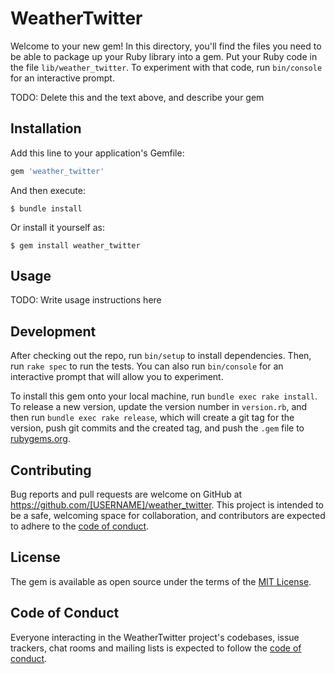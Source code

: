 # WeatherTwitter

Welcome to your new gem! In this directory, you'll find the files you need to be able to package up your Ruby library into a gem. Put your Ruby code in the file `lib/weather_twitter`. To experiment with that code, run `bin/console` for an interactive prompt.

TODO: Delete this and the text above, and describe your gem

## Installation

Add this line to your application's Gemfile:

```ruby
gem 'weather_twitter'
```

And then execute:

    $ bundle install

Or install it yourself as:

    $ gem install weather_twitter

## Usage

TODO: Write usage instructions here

## Development

After checking out the repo, run `bin/setup` to install dependencies. Then, run `rake spec` to run the tests. You can also run `bin/console` for an interactive prompt that will allow you to experiment.

To install this gem onto your local machine, run `bundle exec rake install`. To release a new version, update the version number in `version.rb`, and then run `bundle exec rake release`, which will create a git tag for the version, push git commits and the created tag, and push the `.gem` file to [rubygems.org](https://rubygems.org).

## Contributing

Bug reports and pull requests are welcome on GitHub at https://github.com/[USERNAME]/weather_twitter. This project is intended to be a safe, welcoming space for collaboration, and contributors are expected to adhere to the [code of conduct](https://github.com/[USERNAME]/weather_twitter/blob/master/CODE_OF_CONDUCT.md).

## License

The gem is available as open source under the terms of the [MIT License](https://opensource.org/licenses/MIT).

## Code of Conduct

Everyone interacting in the WeatherTwitter project's codebases, issue trackers, chat rooms and mailing lists is expected to follow the [code of conduct](https://github.com/[USERNAME]/weather_twitter/blob/master/CODE_OF_CONDUCT.md).
